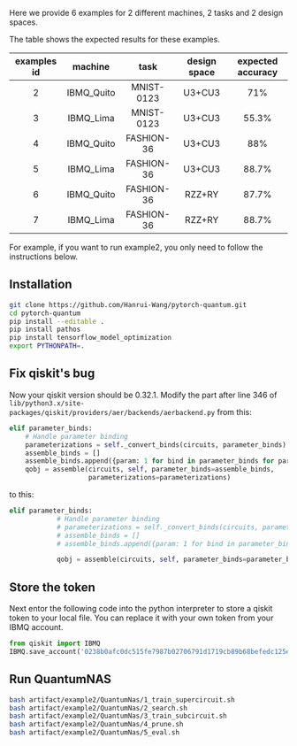Here we provide 6 examples for 2 different machines, 2 tasks and 2 design spaces.

The table shows the expected results for these examples.

| examples id |   machine  |    task    | design space | expected accuracy |
|:-----------:|:----------:|:----------:|:------------:|:-----------------:|
|      2      | IBMQ_Quito | MNIST-0123 |    U3+CU3    |        71%        |
|      3      |  IBMQ_Lima | MNIST-0123 |    U3+CU3    |       55.3%       |
|      4      | IBMQ_Quito | FASHION-36 |    U3+CU3    |        88%        |
|      5      |  IBMQ_Lima | FASHION-36 |    U3+CU3    |       88.7%       |
|      6      | IBMQ_Quito | FASHION-36 |    RZZ+RY    |       87.7%       |
|      7      |  IBMQ_Lima | FASHION-36 |    RZZ+RY    |       88.7%       |

For example, if you want to run example2, you only need to follow the instructions below.


## Installation
```bash
git clone https://github.com/Hanrui-Wang/pytorch-quantum.git
cd pytorch-quantum
pip install --editable .
pip install pathos
pip install tensorflow_model_optimization
export PYTHONPATH=.
```

## Fix qiskit's bug
Now your qiskit version should be 0.32.1. Modify the part after line 346 of `lib/python3.x/site-packages/qiskit/providers/aer/backends/aerbackend.py` from this:
```python
elif parameter_binds:
    # Handle parameter binding
    parameterizations = self._convert_binds(circuits, parameter_binds)
    assemble_binds = []
    assemble_binds.append({param: 1 for bind in parameter_binds for param in bind})
    qobj = assemble(circuits, self, parameter_binds=assemble_binds,
                    parameterizations=parameterizations)
```
to this:
```python
elif parameter_binds:
            # Handle parameter binding
            # parameterizations = self._convert_binds(circuits, parameter_binds)
            # assemble_binds = []
            # assemble_binds.append({param: 1 for bind in parameter_binds for param in bind})

            qobj = assemble(circuits, self, parameter_binds=parameter_binds)
```

## Store the token
Next entor the following code into the python interpreter to store a qiskit token to your local file. You can replace it with your own token from your IBMQ account.
```python
from qiskit import IBMQ
IBMQ.save_account('0238b0afc0dc515fe7987b02706791d1719cb89b68befedc125eded0607e6e9e9f26d3eed482f66fdc45fdfceca3aab2edb9519d96b39e9c78040194b86e7858', overwrite=True)
```

## Run QuantumNAS
```bash
bash artifact/example2/QuantumNas/1_train_supercircuit.sh
bash artifact/example2/QuantumNas/2_search.sh
bash artifact/example2/QuantumNas/3_train_subcircuit.sh
bash artifact/example2/QuantumNas/4_prune.sh
bash artifact/example2/QuantumNas/5_eval.sh
```